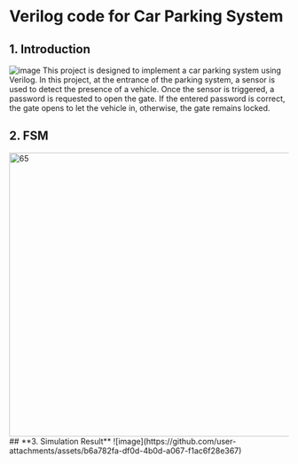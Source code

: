 # **Verilog code for Car Parking System**

## **1. Introduction**
![image](https://github.com/user-attachments/assets/55747366-4e16-480f-a117-8dd95a6894a1)
This project is designed to implement a car parking system using Verilog. In this project, at the entrance of the parking system, a sensor is used to detect the presence of a vehicle. Once the sensor is triggered, a password is requested to open the gate. If the entered password is correct, the gate opens to let the vehicle in, otherwise, the gate remains locked.
## **2. FSM**
<img width="512" alt="65" src="https://github.com/user-attachments/assets/6609d309-96bf-40f8-bcbf-6c6826df8e19" />
## **3. Simulation Result**
![image](https://github.com/user-attachments/assets/b6a782fa-df0d-4b0d-a067-f1ac6f28e367)
